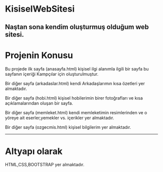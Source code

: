 # KisiselWebSitesi

Naştan sona kendim oluşturmuş olduğum web sitesi.
---
# Projenin Konusu

Bu projede ilk sayfa (anasayfa.html) kişisel ilgi alanımla ilgili bir sayfa bu sayfanın içeriği Kampçılar için oluşturulmuştur.

Bir diğer sayfa (arkadaslar.html) kendi Arkadaşlarımın kısa özetleri yer almaktadır.

Bir diğer sayfa (hobi.html) kişisel hobilerimin birer fotoğrafları ve kısa açıklamalarından oluşan bir sayfa.

Bir diğer sayfa (memleket.html) kendi memleketimin resimlerinden ve o yöreye ait eserler,yemekler vs. içerikler yer almaktadır.

Bir diğer sayfa (ozgecmis.html) kişisel bilgilerim yer almaktadır.

---
# Altyapı olarak

HTML,CSS,BOOTSTRAP yer almaktadır.
